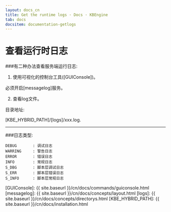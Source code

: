```yaml
---
layout: docs_cn
title: Get the runtime logs · Docs · KBEngine
tab: docs
docsitem: documentation-getlogs
---
```


查看运行时日志
====================

###有二种办法查看服务端运行日志:

1. 使用可视化的控制台工具([GUIConsole])。

必须开启[messagelog]服务。


2. 查看log文件。

目录地址: 

[KBE_HYBRID_PATH]/[logs]/xxx.log. 


-----------------------------------------------------------------------------------------------

###日志类型:

	DEBUG		: 调试日志
	WARRING		: 警告日志
	ERROR		: 错误日志
	INFO		: 常规日志
	S_DBG		: 脚本层调试日志
	S_ERR		: 脚本层错误日志
	S_INFO		: 脚本层常规日志



[GUIConsole]: {{ site.baseurl }}/cn/docs/commands/guiconsole.html
[messagelog]: {{ site.baseurl }}/cn/docs/concepts/layout.html
[logs]: {{ site.baseurl }}/cn/docs/concepts/directorys.html
[KBE_HYBRID_PATH]: {{ site.baseurl }}/cn/docs/installation.html


